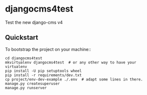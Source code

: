 
# djangocms4test

Test the new django-cms v4

## Quickstart

To bootstrap the project on your machine::

    cd djangocms4test
    mkvirtualenv djangocms4test  # or any other way to have your virtualenv
    pip install -U pip setuptools wheel
    pip install -r requirements/dev.txt
    cp project/env-dev-example ./.env  # adapt some lines in there.
    manage.py createsuperuser
    manage.py runserver

